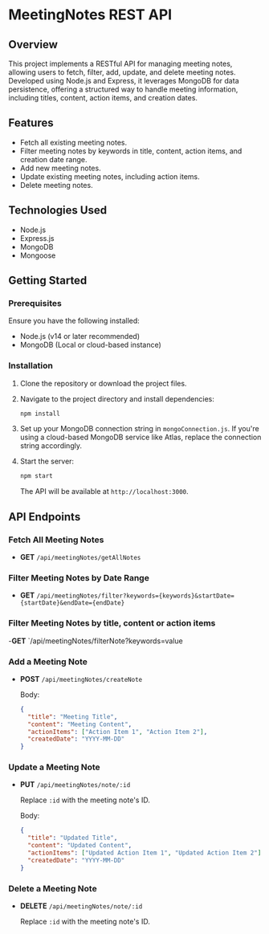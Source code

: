 # MeetingNotes REST API

## Overview

This project implements a RESTful API for managing meeting notes, allowing users to fetch, filter, add, update, and delete meeting notes. Developed using Node.js and Express, it leverages MongoDB for data persistence, offering a structured way to handle meeting information, including titles, content, action items, and creation dates.

## Features

- Fetch all existing meeting notes.
- Filter meeting notes by keywords in title, content, action items, and creation date range.
- Add new meeting notes.
- Update existing meeting notes, including action items.
- Delete meeting notes.

## Technologies Used

- Node.js
- Express.js
- MongoDB
- Mongoose

## Getting Started

### Prerequisites

Ensure you have the following installed:

- Node.js (v14 or later recommended)
- MongoDB (Local or cloud-based instance)

### Installation

1. Clone the repository or download the project files.
2. Navigate to the project directory and install dependencies:

   ```bash
   npm install
   ```

3. Set up your MongoDB connection string in `mongoConnection.js`. If you're using a cloud-based MongoDB service like Atlas, replace the connection string accordingly.

4. Start the server:

   ```bash
   npm start
   ```

   The API will be available at `http://localhost:3000`.

## API Endpoints

### Fetch All Meeting Notes

- **GET** `/api/meetingNotes/getAllNotes`

### Filter Meeting Notes by Date Range

- **GET** `/api/meetingNotes/filter?keywords={keywords}&startDate={startDate}&endDate={endDate}`
### Filter Meeting Notes by title, content or action items

 -**GET** `/api/meetingNotes/filterNote?keywords=value

### Add a Meeting Note

- **POST** `/api/meetingNotes/createNote`
  
  Body:
  ```json
  {
    "title": "Meeting Title",
    "content": "Meeting Content",
    "actionItems": ["Action Item 1", "Action Item 2"],
    "createdDate": "YYYY-MM-DD"
  }
  ```

### Update a Meeting Note

- **PUT** `/api/meetingNotes/note/:id`
  
  Replace `:id` with the meeting note's ID.
  
  Body:
  ```json
  {
    "title": "Updated Title",
    "content": "Updated Content",
    "actionItems": ["Updated Action Item 1", "Updated Action Item 2"],
    "createdDate": "YYYY-MM-DD"
  }
  ```

### Delete a Meeting Note

- **DELETE** `/api/meetingNotes/note/:id`
  
  Replace `:id` with the meeting note's ID.





